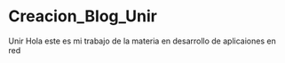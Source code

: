 # Creacion_Blog_Unir
Unir
Hola este es mi trabajo de la materia en desarrollo de aplicaiones en red
